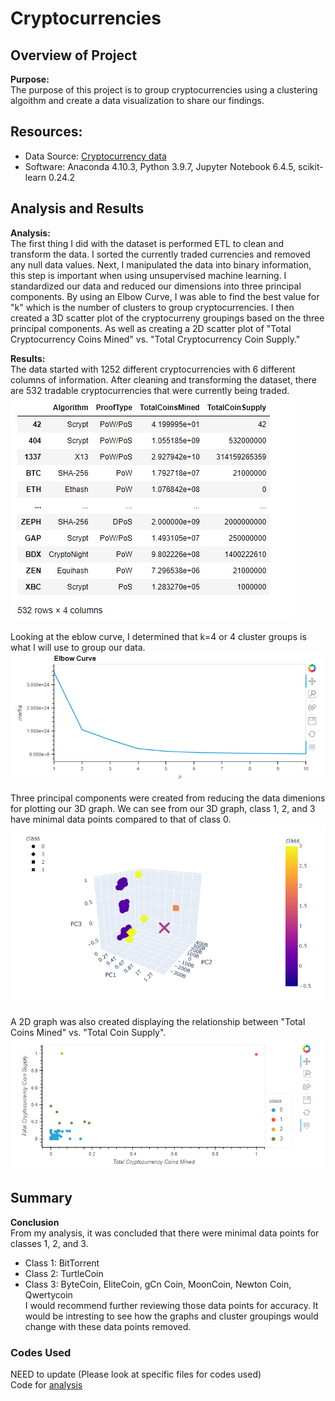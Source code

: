 # Cryptocurrencies

## Overview of Project  

**Purpose:**  
The purpose of this project is to group cryptocurrencies using a clustering algoithm and create a data visualization to share our findings.  

## Resources:  
- Data Source: [Cryptocurrency data](https://min-api.cryptocompare.com/data/all/coinlist)  
- Software: Anaconda 4.10.3, Python 3.9.7, Jupyter Notebook 6.4.5, scikit-learn 0.24.2  

## Analysis and Results  

**Analysis:**  
The first thing I did with the dataset is performed ETL to clean and transform the data. I sorted the currently traded currencies and removed any null data values. Next, I manipulated the data into binary information, this step is important when using unsupervised machine learning. I standardized our data and reduced our dimensions into three principal components. By using an Elbow Curve, I was able to find the best value for "k" which is the number of clusters to group cryptocurrencies. I then created a 3D scatter plot of the cryptocurreny groupings based on the three principal components. As well as creating a 2D scatter plot of "Total Cryptocurrency Coins Mined" vs. "Total Cryptocurrency Coin Supply."  

**Results:**  
The data started with 1252 different cryptocurrencies with 6 different columns of information. After cleaning and transforming the dataset, there are 532 tradable cryptocurrencies that were currently being traded.  
<img src="Resources/cleaned_data.PNG">  

Looking at the eblow curve, I determined that k=4 or 4 cluster groups is what I will use to group our data.  
<img src="Resources/elbow_curve.PNG">  

Three principal components were created from reducing the data dimenions for plotting our 3D graph. We can see from our 3D graph, class 1, 2, and 3 have minimal data points compared to that of class 0.  
<img src="Resources/3d_model.PNG">  

A 2D graph was also created displaying the relationship between "Total Coins Mined" vs. "Total Coin Supply".  
<img src="Resources/2d_graph.PNG">  

## Summary  

**Conclusion**  
From my analysis, it was concluded that there were minimal data points for classes 1, 2, and 3.  
- Class 1: BitTorrent  
- Class 2: TurtleCoin  
- Class 3: ByteCoin, EliteCoin, gCn Coin, MoonCoin, Newton Coin, Qwertycoin  
I would recommend further reviewing those data points for accuracy. It would be intresting to see how the graphs and cluster groupings would change with these data points removed.  

### Codes Used  

NEED to update
(Please look at specific files for codes used)  
Code for [analysis](https://github.com/tonywang3571/Cryptocurrencies/blob/master/crypto_clustering.ipynb)  
